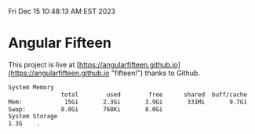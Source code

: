 Fri Dec 15 10:48:13 AM EST 2023

# Angular Fifteen


This project is live at [https://angularfifteen.github.io](https://angularfifteen.github.io "fifteen!") thanks to Github.

```bash
System Memory
               total        used        free      shared  buff/cache   available
Mem:            15Gi       2.3Gi       3.9Gi       331Mi       9.7Gi        12Gi
Swap:          8.0Gi       768Ki       8.0Gi
System Storage
1.3G	.
